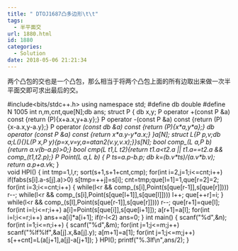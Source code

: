 ```yaml
---
title: " DTOJ1687凸多边形\t\t"
tags:
  - 半平面交
url: 1880.html
id: 1880
categories:
  - Solution
date: 2018-05-06 21:21:34
---
```


两个凸包的交也是一个凸包，那么相当于将两个凸包上面的所有边取出来做一次半平面交即可求出最后的交。

#include<bits/stdc++.h>
using namespace std;
#define db double
#define N 1005
int n,m,cnt,que\[N\];db ans;
struct P
{
    db x,y;
    P operator +(const P &a) const {return (P){x+a.x,y+a.y};}
    P operator -(const P &a) const {return (P){x-a.x,y-a.y};}
    P operator *(const db &a) const {return (P){x\*a,y\*a};}
    db operator *(const P &a) const {return x\*a.y-y\*a.x;}
}a\[N\];
struct L{P p,v;db a;L(){}L(P x,P y){p=x,v=y,a=atan2(v.y,v.x);}}s\[N\];
bool comp_(L a,P b){return a.v*(b-a.p)>0;}
bool cmp(L t1,L t2){return t1.a<t2.a || t1.a==t2.a && comp_(t1,t2.p);}
P Point(L a,L b)
{
    P ts=a.p-b.p;
    db k=(b.v\*ts)/(a.v\*b.v);
    return a.p+a.v*k;
}                               
void HPI()
{
    int tmp=1,l,r;
    sort(s+1,s+1+cnt,cmp);
    for(int i=2,j=1;i<=cnt;i++) if(fabs(s\[i\].a-s\[j\].a)>0) s\[tmp=++j\]=s\[i\]; 
    cnt=tmp;que\[l=1\]=1,que\[r=2\]=2;
    for(int i=3;i<=cnt;i++)
    {
        while(l<r && comp_(s\[i\],Point(s\[que\[r-1\]\],s\[que\[r\]\]))) r--;
        while(l<r && comp_(s\[i\],Point(s\[que\[l+1\]\],s\[que\[l\]\]))) l++;
        que\[++r\]=i;
    }
    while(l<r && comp_(s\[l\],Point(s\[que\[r-1\]\],s\[que\[r\]\]))) r--;
    que\[r+1\]=que\[l\];
    for(int i=l;i<=r;i++) a\[i\]=Point(s\[que\[i\]\],s\[que\[i+1\]\]);
    a\[r+1\]=a\[l\];
    for(int i=l;i<=r;i++) ans+=a\[i\]*a\[i+1\];
    if(r-l<2) ans=0;
}
int main()
{
    scanf("%d",&n);
    for(int i=1;i<=n;i++) 
    {
        scanf("%d",&m);
        for(int j=1;j<=m;j++) scanf("%lf%lf",&a\[j\].x,&a\[j\].y);
        a\[m+1\]=a\[1\];
        for(int j=1;j<=m;j++) s\[++cnt\]=L(a\[j+1\],a\[j\]-a\[j+1\]);
    }
    HPI();
    printf("%.3lf\\n",ans/2);
}